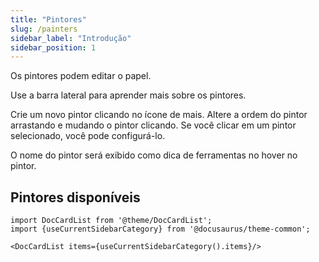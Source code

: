 ```yaml
---
title: "Pintores"
slug: /painters
sidebar_label: "Introdução"
sidebar_position: 1
---
```



Os pintores podem editar o papel.

Use a barra lateral para aprender mais sobre os pintores.

Crie um novo pintor clicando no ícone de mais. Altere a ordem do pintor arrastando e mudando o pintor clicando. Se você clicar em um pintor selecionado, você pode configurá-lo.

O nome do pintor será exibido como dica de ferramentas no hover no pintor.

## Pintores disponíveis

```mdx-code-block
import DocCardList from '@theme/DocCardList';
import {useCurrentSidebarCategory} from '@docusaurus/theme-common';

<DocCardList items={useCurrentSidebarCategory().items}/>
```
